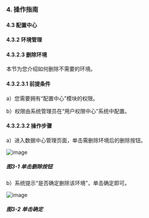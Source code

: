 ### 4. 操作指南

#### 4.3 配置中心

#### 4.3.2 环境管理

#### 4.3.2.3 删除环境

本节为您介绍如何删除不需要的环境。

#### 4.3.2.3.1 前提条件

a）您需要拥有“配置中心”模块的权限。

b）权限由系统管理员在“用户权限中心”系统中配置。

#### 4.3.2.3.2 操作步骤

a）进入数据中心管理页面，单击需删除环境后的删除按钮。

![image](https://user-images.githubusercontent.com/79617492/196660183-1fdfe8d8-249e-486f-8999-fc7a194dbcd7.png)

##### 图3-1 单击删除按钮

b）系统提示“是否确定删除该环境”，单击确定即可。

![image](https://user-images.githubusercontent.com/79617492/196660209-ff1ee3cf-8e12-45d0-9860-fd65c292d5a8.png)

##### 图3-2 单击确定
